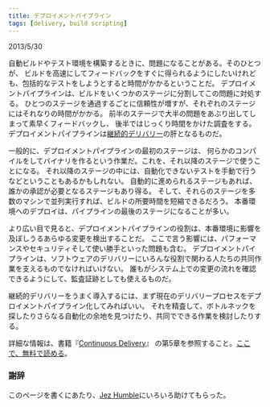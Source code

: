 ```yaml
---
title: デプロイメントパイプライン
tags: [delivery, build scripting]
---
```


2013/5/30

自動ビルドやテスト環境を構築するときに、問題になることがある。そのひとつが、
ビルドを高速にしてフィードバックをすぐに得られるようにしたいけれども、包括的なテストをしようとすると時間がかかるということだ。
デプロイメントパイプラインは、ビルドをいくつかのステージに分割してこの問題に対処する。
ひとつのステージを通過するごとに信頼性が増すが、それぞれのステージにはそれなりの時間がかかる。
前半のステージで大半の問題をあぶり出してしまって素早くフィードバックし、
後半ではじっくり時間をかけた調査をする。
デプロイメントパイプラインは[継続的デリバリー](/ContinuousDelivery)の肝となるものだ。

一般的に、デプロイメントパイプラインの最初のステージは、
何らかのコンパイルをしてバイナリを作るという作業だ。これを、それ以降のステージで使うことになる。
それ以降のステージの中には、自動化できないテストを手動で行うなどということもあるかもしれない。
自動的に進められるステージもあれば、誰かの承認が必要となるステージもあり得る。
そして、それらのステージを多数のマシンで並列実行すれば、ビルドの所要時間を短縮できるだろう。
本番環境へのデプロイは、パイプラインの最後のステージになることが多い。

より広い目で見ると、デプロイメントパイプラインの役割は、本番環境に影響を及ぼしうるあらゆる変更を検出することだ。
ここで言う影響には、パフォーマンスやセキュリティそして使い勝手といった問題も含む。
デプロイメントパイプラインは、ソフトウェアのデリバリーにいろんな役割で関わる人たちの共同作業を支えるものでなければいけない。
誰もがシステム上での変更の流れを確認できるようにして、監査証跡としても使えるものだ。

継続的デリバリーをうまく導入するには、まず現在のデリバリープロセスをデプロイメントパイプライン化してみればいい。
それを精査して、ボトルネックを探したりさらなる自動化の余地を見つけたり、共同でできる作業を検討したりする。

詳細な情報は、書籍『[Continuous Delivery](https://martinfowler.com/books/continuousDelivery.html)』
の第5章を参照すること。[ここで、無料で読める](http://www.informit.com/articles/article.aspx?p=1621865)。

### 謝辞

このページを書くにあたり、[Jez Humble](http://continuousdelivery.com/)にいろいろ助けてもらった。
